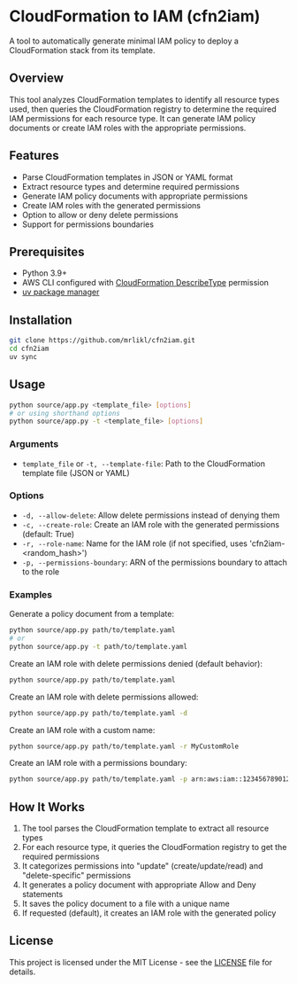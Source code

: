 # CloudFormation to IAM (cfn2iam)

A tool to automatically generate minimal IAM policy to deploy a CloudFormation stack from its template.

## Overview

This tool analyzes CloudFormation templates to identify all resource types used, then queries the CloudFormation registry to determine the required IAM permissions for each resource type. It can generate IAM policy documents or create IAM roles with the appropriate permissions.

## Features

- Parse CloudFormation templates in JSON or YAML format
- Extract resource types and determine required permissions
- Generate IAM policy documents with appropriate permissions
- Create IAM roles with the generated permissions
- Option to allow or deny delete permissions
- Support for permissions boundaries

## Prerequisites

- Python 3.9+
- AWS CLI configured with [CloudFormation DescribeType](https://docs.aws.amazon.com/AWSCloudFormation/latest/APIReference/API_DescribeType.html) permission
- [uv package manager](https://docs.astral.sh/uv/getting-started/installation/)

## Installation

```bash
git clone https://github.com/mrlikl/cfn2iam.git
cd cfn2iam
uv sync
```

## Usage

```bash
python source/app.py <template_file> [options]
# or using shorthand options
python source/app.py -t <template_file> [options]
```

### Arguments

- `template_file` or `-t, --template-file`: Path to the CloudFormation template file (JSON or YAML)

### Options

- `-d, --allow-delete`: Allow delete permissions instead of denying them
- `-c, --create-role`: Create an IAM role with the generated permissions (default: True)
- `-r, --role-name`: Name for the IAM role (if not specified, uses 'cfn2iam-<random_hash>')
- `-p, --permissions-boundary`: ARN of the permissions boundary to attach to the role

### Examples

Generate a policy document from a template:
```bash
python source/app.py path/to/template.yaml
# or
python source/app.py -t path/to/template.yaml
```

Create an IAM role with delete permissions denied (default behavior):
```bash
python source/app.py path/to/template.yaml
```

Create an IAM role with delete permissions allowed:
```bash
python source/app.py path/to/template.yaml -d
```

Create an IAM role with a custom name:
```bash
python source/app.py path/to/template.yaml -r MyCustomRole
```

Create an IAM role with a permissions boundary:
```bash
python source/app.py path/to/template.yaml -p arn:aws:iam::123456789012:policy/boundary
```

## How It Works

1. The tool parses the CloudFormation template to extract all resource types
2. For each resource type, it queries the CloudFormation registry to get the required permissions
3. It categorizes permissions into "update" (create/update/read) and "delete-specific" permissions
4. It generates a policy document with appropriate Allow and Deny statements
5. It saves the policy document to a file with a unique name
6. If requested (default), it creates an IAM role with the generated policy

## License

This project is licensed under the MIT License - see the [LICENSE](LICENSE) file for details.
